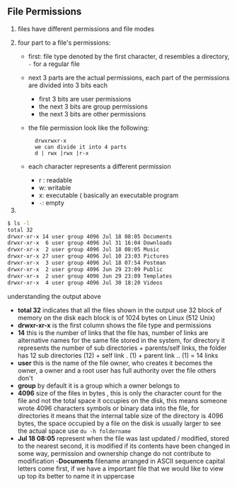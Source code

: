 ## File Permissions
1. files have different permissions and file modes
2. four part to a file's permissions:
	- first: file type denoted by the first character, d resembles a directory, `-` for a regular file
	- next 3 parts are the actual permissions, each part of the permissions are divided into 3 bits each
		- first 3 bits are user permissions
		- the next 3 bits are group permissions
		- the next 3 bits are other permissions
	- the file permission look like the following:

			drwxrwxr-x
			we can divide it into 4 parts
			d | rwx |rwx |r-x
	- each character represents a different permission
		- r : readable
		- w: writable
		- x: executable ( basically an executable program
		- `-`: empty

3.  
```bash
$ ls -l
total 32
drwxr-xr-x 14 user group 4096 Jul 18 08:05 Documents
drwxr-xr-x  6 user group 4096 Jul 31 16:04 Downloads
drwxr-xr-x  2 user group 4096 Jul 18 08:05 Music
drwxr-xr-x 27 user group 4096 Jul 10 23:03 Pictures
drwxr-xr-x  3 user group 4096 Jul 18 07:54 Postman
drwxr-xr-x  2 user group 4096 Jun 29 23:09 Public
drwxr-xr-x  2 user group 4096 Jun 29 23:09 Templates
drwxr-xr-x  4 user group 4096 Jul 30 18:20 Videos
```

understanding the output above
- **total 32** indicates that all the files shown in the output use 32 block of memory on the disk each block is of 1024 bytes on Linux (512 Unix) 
- **drwxr-xr-x** is the first column shows the file type and permissions
- **14** this is the number of links that the file has, number of links are alternative names for the same file stored in the system, for directory it represents the number of sub directories + parents/self links, the folder has 12 sub directories (12) + self link . (1) + parent link .. (1) = 14 links
- **user** this is the name of the file owner, who creates it becomes the owner, a owner and a root user has full authority over the file others don't
- **group** by default it is a group which a owner belongs to
- **4096** size of the files in bytes , this is only the character count for the file and not the total space it occupies on the disk, this means someone wrote 4096 characters symbols or binary data into the file, for directories it means that the internal table size of the directory is 4096 bytes, the space occupied by a file on the disk is usually larger to see the actual space use `du -h foldername`
- **Jul 18 08:05** represent when the file was last updated / modified, stored to the nearest second, it is modified if its contents have been changed in some way, permission and ownership change do not contribute to modification 
-**Documents** filename arranged in ASCII sequence capital letters come first, if we have a important file that we would like to view up top its better to name it in uppercase